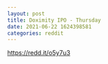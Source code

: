 ```yaml
--- 
layout: post 
title: Doximity IPO - Thursday 
date: 2021-06-22 1624398581 
categories: reddit 
--- 
```

https://redd.it/o5y7u3
